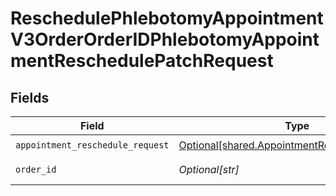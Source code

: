 # ReschedulePhlebotomyAppointmentV3OrderOrderIDPhlebotomyAppointmentReschedulePatchRequest


## Fields

| Field                                                                                                    | Type                                                                                                     | Required                                                                                                 | Description                                                                                              |
| -------------------------------------------------------------------------------------------------------- | -------------------------------------------------------------------------------------------------------- | -------------------------------------------------------------------------------------------------------- | -------------------------------------------------------------------------------------------------------- |
| `appointment_reschedule_request`                                                                         | [Optional[shared.AppointmentRescheduleRequest]](undefined/models/shared/appointmentreschedulerequest.md) | :heavy_check_mark:                                                                                       | N/A                                                                                                      |
| `order_id`                                                                                               | *Optional[str]*                                                                                          | :heavy_check_mark:                                                                                       | Your Order ID.                                                                                           |